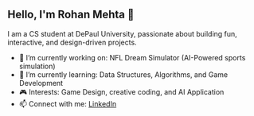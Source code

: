 ## Hello, I'm Rohan Mehta 👋
I am a CS student at DePaul University, passionate about building fun, interactive, and design-driven projects.

- 🔭 I’m currently working on: NFL Dream Simulator (AI-Powered sports simulation)
- 🌱 I’m currently learning: Data Structures, Algorithms, and Game Development
- 🎮 Interests: Game Design, creative coding, and AI Application
- 📫 Connect with me: [LinkedIn](https://www.linkedin.com/in/rohan-mehta-54b9b137a)

